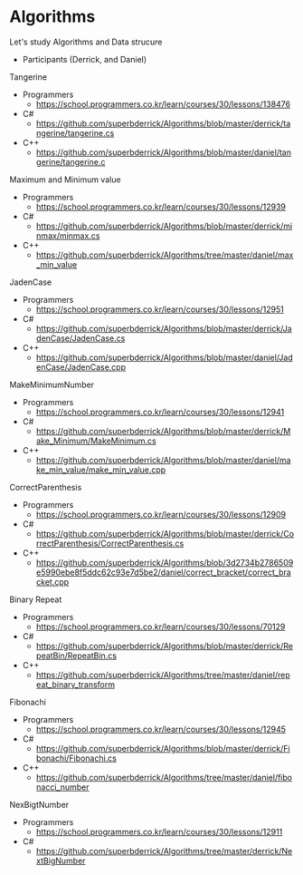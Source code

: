 # Algorithms

Let's study Algorithms and Data strucure 
- Participants (Derrick, and Daniel)



Tangerine 
- Programmers
    - https://school.programmers.co.kr/learn/courses/30/lessons/138476
- C# 
    - https://github.com/superbderrick/Algorithms/blob/master/derrick/tangerine/tangerine.cs
- C++ 
    - https://github.com/superbderrick/Algorithms/blob/master/daniel/tangerine/tangerine.c


Maximum and Minimum value
- Programmers
    - https://school.programmers.co.kr/learn/courses/30/lessons/12939
- C# 
    - https://github.com/superbderrick/Algorithms/blob/master/derrick/minmax/minmax.cs
- C++ 
    - https://github.com/superbderrick/Algorithms/tree/master/daniel/max_min_value


JadenCase
- Programmers
    - https://school.programmers.co.kr/learn/courses/30/lessons/12951
- C# 
    - https://github.com/superbderrick/Algorithms/blob/master/derrick/JadenCase/JadenCase.cs
- C++ 
    - https://github.com/superbderrick/Algorithms/blob/master/daniel/JadenCase/JadenCase.cpp
    
MakeMinimumNumber
- Programmers
    - https://school.programmers.co.kr/learn/courses/30/lessons/12941
- C# 
    - https://github.com/superbderrick/Algorithms/blob/master/derrick/Make_Minimum/MakeMinimum.cs
- C++ 
    - https://github.com/superbderrick/Algorithms/blob/master/daniel/make_min_value/make_min_value.cpp

CorrectParenthesis
- Programmers
    - https://school.programmers.co.kr/learn/courses/30/lessons/12909
- C# 
    - https://github.com/superbderrick/Algorithms/blob/master/derrick/CorrectParenthesis/CorrectParenthesis.cs
- C++ 
    - https://github.com/superbderrick/Algorithms/blob/3d2734b2786509e5990ebe8f5ddc62c93e7d5be2/daniel/correct_bracket/correct_bracket.cpp

Binary Repeat
- Programmers
    - https://school.programmers.co.kr/learn/courses/30/lessons/70129
- C# 
    - https://github.com/superbderrick/Algorithms/blob/master/derrick/RepeatBin/RepeatBin.cs
- C++ 
    - https://github.com/superbderrick/Algorithms/tree/master/daniel/repeat_binary_transform


Fibonachi
- Programmers 
    - https://school.programmers.co.kr/learn/courses/30/lessons/12945
- C# 
    - https://github.com/superbderrick/Algorithms/blob/master/derrick/Fibonachi/Fibonachi.cs
- C++ 
    - https://github.com/superbderrick/Algorithms/tree/master/daniel/fibonacci_number
    
  
NexBigtNumber
- Programmers 
    - https://school.programmers.co.kr/learn/courses/30/lessons/12911
- C# 
    - https://github.com/superbderrick/Algorithms/tree/master/derrick/NextBigNumber

    
